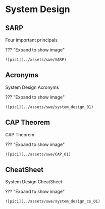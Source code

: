 # System Design

## SARP

Four important principals

??? "Expand to show image"

    ![pic1](../assets/swe/SARP)

## Acronyms

System Design Acronyms

??? "Expand to show image"

    ![pic1](../assets/swe/system_design_01)

## CAP Theorem

CAP Theorem

??? "Expand to show image"

    ![pic1](../assets/swe/CAP_01)

## CheatSheet

System Design CheatSheet

??? "Expand to show image"

    ![pic1](../assets/swe/system_design_cs_01)
